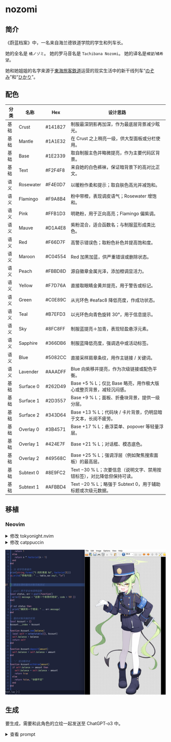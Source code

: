 # nozomi

## 简介

《蔚蓝档案》中，一名来自海兰德铁道学院的学生和列车长。

她的全名是 `橘ノゾミ`。
她的罗马音名是 `Tachibana Nozomi`。
她的译名是`橘望`/`橘希望`。

她和她姐姐的名字来源于[東海旅客鉄道](https://ja.wikipedia.org/wiki/%E6%9D%B1%E6%B5%B7%E6%97%85%E5%AE%A2%E9%89%84%E9%81%93)运营的现实生活中的新干线列车“[のぞみ](<https://ja.wikipedia.org/wiki/%E3%81%AE%E3%81%9E%E3%81%BF_(%E5%88%97%E8%BB%8A)>)”和“[ひかり](<https://ja.wikipedia.org/wiki/%E3%81%B2%E3%81%8B%E3%82%8A_(%E5%88%97%E8%BB%8A)>)”。

## 配色

| 分类 | 名称      | Hex     | 设计思路                                      |
| ---- | --------- | ------- | --------------------------------------------- |
| 基础 | Crust     | #141827 | 制服最深阴影再加深，作为最底层背景减少眩光。  |
| 基础 | Mantle    | #1A1E32 | 在 Crust 之上稍亮一级，供大型面板或分栏使用。 |
| 基础 | Base      | #1E2339 | 取自制服主色并略微提亮，作为主要代码区背景。  |
| 基础 | Text      | #F2F4F8 | 来自她的白色裤袜，保证暗背景下的高对比正文。  |
| 语义 | Rosewater | #F4E0D7 | 以暖粉作柔和提示；取自肤色高光并减饱和。      |
| 语义 | Flamingo  | #F9A8B4 | 粉中带橙，表现调皮语气；Rosewater 增饱和。    |
| 语义 | Pink      | #FFB1D3 | 明艳粉，用于正向高亮；Flamingo 偏紫调。       |
| 语义 | Mauve     | #D1A4E8 | 紫粉混合，适合函数名；与制服蓝形成类比色。    |
| 语义 | Red       | #F66D7F | 高警示错误色；取粉色补色并提高饱和度。        |
| 语义 | Maroon    | #C04554 | Red 加黑加蓝，供严重错误或删除状态。          |
| 语义 | Peach     | #FBBD8D | 源自徽章金属光泽，添加橙调显活力。            |
| 语义 | Yellow    | #F7D76A | 直接取眼睛金黄并提亮，用于警告或标记。        |
| 语义 | Green     | #C0E89C | 从光环色 #eafac8 降低亮度，作成功状态。       |
| 语义 | Teal      | #B7EFD3 | 以光环色向青色旋转 30°，用于信息提示。        |
| 语义 | Sky       | #8FC8FF | 制服蓝提亮＋加青，表现轻盈悬浮元素。          |
| 语义 | Sapphire  | #366DB6 | 制服蓝降低亮度，强调选中或活动标签。          |
| 语义 | Blue      | #5082CC | 直接采样肩章条纹，用作主链接 / 关键词。       |
| 语义 | Lavender  | #AAADFF | Blue 向紫移并提亮，作为次级链接或配色平衡。   |
| 基础 | Surface 0 | #262D49 | Base +5 % L；仅比 Base 略亮，用作极大版心或整页背景，减轻沉闷感。 |
| 基础 | Surface 1 | #2D3557 | Base +9 % L；面板、折叠块背景，提供一级分层。 |
| 基础 | Surface 2 | #343D64 | Base +13 % L；代码块 / 卡片背景，仍明显暗于文本，长阅不疲劳。 |
| 基础 | Overlay 0 | #3B4571 | Base +17 % L；悬浮菜单、popover 等轻量浮层。 |
| 基础 | Overlay 1 | #424E7F | Base +21 % L；对话框、模态底色。 |
| 基础 | Overlay 2 | #49568C | Base +25 % L；强调浮层（例如聚焦搜索面板）的最高层。 |
| 基础 | Subtext 0 | #8E9FC2 | Text −30 % L；次要信息（说明文字、禁用按钮标签），对比降低但保持可读。 |
| 基础 | Subtext 1 | #AFBBD4 | Text −20 % L；略强于 Subtext 0，用于辅助标题或次级元数据。 |
## 移植

### Neovim

<details>
  <summary>修改 tokyonight.nvim</summary>

```Lua
{
    "folke/tokyonight.nvim",
    lazy = false,
    priority = 1000,
    opts = function()
        local styles = require("tokyonight.colors").styles
        styles.nozomi = vim.tbl_extend("force", styles.night, {
            bg = "#1E2339", -- Base
            bg_dark = "#141827", -- Crust
            bg_dark1 = "#1A1E32", -- Mantle
            bg_highlight = "#2C406D", -- Surface 2
            blue = "#3C6AFF", -- Blue
            blue0 = "#5980FF",
            blue1 = "#7696FF",
            blue2 = "#93ADFF",
            blue5 = "#B1C3FF",
            blue6 = "#CED9FF",
            blue7 = "#E1E8FF",
            comment = "#4964A0", -- Overlay 0
            cyan = "#8FC8FF", -- Sky
            dark3 = "#141C32",
            dark5 = "#0C111F",
            fg = "#F2F4F8", -- Text
            fg_dark = "#B3BAD0", -- Subtext 0
            fg_gutter = "#4964A0", -- Overlay 0
            green = "#C0E89C", -- Green
            green1 = "#CFF2B4",
            green2 = "#C6D4AA",
            magenta = "#FFB1D3", -- Pink
            magenta2 = "#F9A8B4", -- Flamingo
            orange = "#FBBD8D", -- Peach
            purple = "#D1A4E8", -- Mauve
            red = "#F66D7F", -- Red
            red1 = "#FF8888",
            teal = "#B7EFD3", -- Teal
            terminal_black = "#141827", -- Crust
            yellow = "#F7D76A", -- Yellow
            git = {
                add = "#C0E89C", -- Green
                change = "#5082CC", -- Blue
                delete = "#FF6B6B", -- Red
            },
        })

        return {
            style = "nozomi",
            transparent = false,
            styles = {
                sidebars = "transparent",
                floats = "transparent",
            },
        }
    end,
}
```

</details>

<details>
  <summary>修改 catppuccin</summary>

```Lua
latte = {
    crust = "#141827",
    mantle = "#1A1E32",
    base = "#1E2339",
    surface0 = "#262D49",
    surface1 = "#2D3557",
    surface2 = "#343D64",
    overlay0 = "#3B4571",
    overlay1 = "#424E7F",
    overlay2 = "#49568C",
    text = "#F2F4F8",
    subtext0 = "#8E9FC2",
    subtext1 = "#AFBBD4",

    rosewater = "#F4E0D7",
    flamingo = "#F9A8B4",
    pink = "#FFB1D3",
    mauve = "#D1A4E8",
    red = "#F66D7F",
    maroon = "#C04554",
    peach = "#FBBD8D",
    yellow = "#F7D76A",
    green = "#C0E89C",
    teal = "#B7EFD3",
    sky = "#8FC8FF",
    sapphire = "#366DB6",
    blue = "#5082CC",
    lavender = "#AAADFF",
},
```

</details>

![nozomi-screenshot](./img/nozomi.png)

## 生成

要生成，需要和此角色的立绘一起发送至 ChatGPT-o3 中。

<details>
  <summary>查看 prompt</summary>

```md
你是一个专业 UI 设计师，尤其擅长为开发者工具创造富有情感联系和视觉一致性的主题。

我希望你根据一个动漫角色的核心色系，为我创作一个专门用于代码编辑器的“暗黑模式” (Dark Mode) 调色板。这个调色板必须严格遵循下方指定的命名结构。

### 1. 角色与风格分析

橘ノゾミ、ハイランダー鉄道学園所属、CCC（中央管制センター）の幹部。陽気かつハツラツとした性格で、細かいことは気にしない。そのせいか、双子の姉であるヒカリと一緒にトラブルを引き起こすこともしばしば。面白そうなものにはとりあえず飛び込む性格だが、列車運行に関しては責任を持って臨んでいる。

这要求调色板在整体沉稳专业的基调上，必须拥有明亮、充满活力的强调色。

### 2. 核心颜色基准

在 Blue Archive 中，光环相当于学生的生命。如果光环破碎，学生就会死亡。她的光环颜色是 #eafac8。
除此之外，还有如下几点：

- 背景色 (base)：她的制服颜色，可以选择比立绘更深一点的蓝色。
- 文本色 (text)：可以从她的裤袜得到灵感。
- 黄色系：她的眼睛是黄色的，以及她身上的某些物品是金色的。

### 3. 设计任务与色彩学要求

请根据上述**核心颜色基准**，填充以下的调色板结构。

- 推断原则：你需要基于核心颜色，运用专业的色彩学知识（如调整饱和度、亮度，寻找邻近色、互补色）来生成剩余的颜色。所有颜色组合在一起时，必须感觉它们源自同一个角色。
- 风格指令：
  - 基础色 (Base, Mantle, Crust, Surface 0, Surface 1, Surface 2, Overlay 0, Overlay 1, Overlay 2): 必须沉稳、专业，以制服颜色为基础进行微调，确保长时间阅读的舒适性。对于 Surface 和 Overlay，数字越大则越亮。
  - 文本色 (Text, Subtext 0, Subtext 1): 必须清晰易读，以她的裤袜为基础，可以创建不同亮度的版本。对于 Subtext，数字越大则越亮。
  - 语义色: 必须体现角色“陽気かつハツラツ”的性格。它们需要比基础色更鲜明，但又不能过于刺眼。
    - `Green`, `Teal` 应从光环色 `#eafac8` 演变而来。
    - `Blue`, `Sapphire`, `Sky`, `Lavender` 需要你根据现有颜色进行和谐的创造，以补全整个色谱。
    - `Yellow`、`Peach` 应从她的眼睛颜色或配饰演变而来。
    - `Red`, `Maroon`, `Mauve`, `Pink`, `Flamingo`, `Rosewater` 应该使用色彩学知识来生成。

### 4. 输出格式

请以 Markdown 表格的形式返回最终的调色板，包含以下列：

- 分类 (Category): 语义 (Semantic) 或 基础 (Base)
- 名称 (Name): 如 Rosewater, Base 等
- 设计思路 (Rationale): 简要说明这个颜色的灵感来源或推导逻辑（例如：“源自金色纽扣颜色，增加了亮度以体现活泼感”）。
```

</details>
